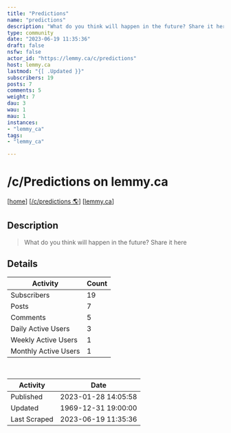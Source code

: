 ```yaml
---
title: "Predictions" 
name: "predictions"
description: "What do you think will happen in the future? Share it here "
type: community
date: "2023-06-19 11:35:36"
draft: false
nsfw: false
actor_id: "https://lemmy.ca/c/predictions"
host: lemmy.ca
lastmod: "{[ .Updated }}"
subscribers: 19
posts: 7
comments: 5
weight: 7
dau: 3
wau: 1
mau: 1
instances:
- "lemmy_ca"
tags: 
- "lemmy_ca"

---
```


# /c/Predictions on lemmy.ca

[[home](/)]
[[/c/predictions 🌎](https://lemmy.ca/c/predictions)]
[[lemmy.ca](/instances/lemmy_ca)]


## Description 

<blockquote class="description">
What do you think will happen in the future? Share it here 
</blockquote>


## Details

| Activity | Count  |
|----------------------|---|
| Subscribers          | 19 |
| Posts                | 7  |
| Comments             | 5  |
| Daily Active Users   | 3  |
| Weekly Active Users  | 1  |
| Monthly Active Users | 1  |

<br>

| Activity | Date |
|----------------------|---|
| Published            | 2023-01-28 14:05:58 |
| Updated              | 1969-12-31 19:00:00 |
| Last Scraped         | 2023-06-19 11:35:36 |
